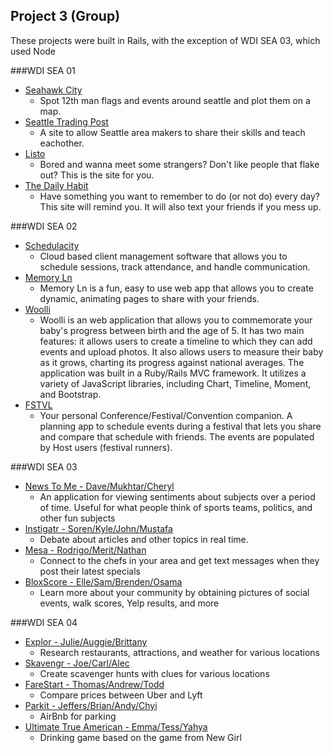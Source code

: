 
## Project 3 (Group)

These projects were built in Rails, with the exception of WDI SEA 03, which used Node

###WDI SEA 01

* [Seahawk City](http://seahawkcity.com/)
  * Spot 12th man flags and events around seattle and plot them on a map.
* [Seattle Trading Post](http://seattletradingpost.herokuapp.com/)
  * A site to allow Seattle area makers to share their skills and teach eachother.
* [Listo](http://getlisto.herokuapp.com/)
  * Bored and wanna meet some strangers? Don't like people that flake out? This is the site for you.
* [The Daily Habit](http://thedailyhabit.herokuapp.com/)
  * Have something you want to remember to do (or not do) every day? This site will remind you. It will also text your friends if you mess up.

###WDI SEA 02

* [Schedulacity](http://schedulacity.herokuapp.com/)
  * Cloud based client management software that allows you to schedule sessions, track attendance, and handle communication.
* [Memory Ln](https://memory-ln.herokuapp.com)
  * Memory Ln is a fun, easy to use web app that allows you to create dynamic, animating pages to share with your friends. 
* [Woolli](http://baby-book.herokuapp.com)
  * Woolli is an web application that allows you to commemorate your baby's progress between birth and the age of 5. It has two main features: it allows users to create a timeline to which they can add events and upload photos. It also allows users to measure their baby as it grows, charting its progress against national averages. The application was built in a Ruby/Rails MVC framework. It utilizes a variety of JavaScript libraries, including Chart, Timeline, Moment, and Bootstrap.
* [FSTVL](http://fstvl.herokuapp.com/)
  * Your personal Conference/Festival/Convention companion. A planning app to schedule events during a festival that lets you share and compare that schedule with friends. The events are populated by Host users (festival runners).

###WDI SEA 03

* [News To Me - Dave/Mukhtar/Cheryl](http://news2me2.herokuapp.com/)
  * An application for viewing sentiments about subjects over a period of time. Useful for what people think of sports teams, politics, and other fun subjects
* [Instigatr - Soren/Kyle/John/Mustafa](http://instigatr.herokuapp.com/)
  * Debate about articles and other topics in real time.
* [Mesa - Rodrigo/Merit/Nathan](https://enlamesa.herokuapp.com/)
  * Connect to the chefs in your area and get text messages when they post their latest specials
* [BloxScore - Elle/Sam/Brenden/Osama](https://bloxscore.herokuapp.com/)
  * Learn more about your community by obtaining pictures of social events, walk scores, Yelp results, and more

###WDI SEA 04

* [Explor - Julie/Auggie/Brittany](http://explor.herokuapp.com/)
  * Research restaurants, attractions, and weather for various locations
* [Skavengr - Joe/Carl/Alec](http://skavengr.herokuapp.com/)
  * Create scavenger hunts with clues for various locations
* [FareStart - Thomas/Andrew/Todd](https://farestart.herokuapp.com/#search)
  * Compare prices between Uber and Lyft
* [Parkit - Jeffers/Brian/Andy/Chyi](https://parkit-ateam.herokuapp.com/)
  * AirBnb for parking
* [Ultimate True American - Emma/Tess/Yahya](http://ultimate-true-american.herokuapp.com/)
  * Drinking game based on the game from New Girl
